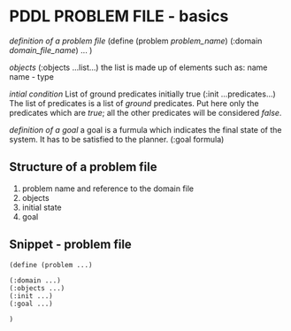 # PDDL PROBLEM FILE - basics

*definition of a problem file*
(define (problem *problem_name*)
	(:domain *domain_file_name*)
	...
)

*objects*
(:objects ...list...)
the list is made up of elements such as:
name
name - type

*intial condition*
List of ground predicates initially true
(:init ...predicates...)
The list of predicates is a list of *ground* predicates. 
Put here only the predicates which are *true*; all the other predicates will be considered *false*.

*definition of a goal*
a goal is a furmula which indicates the final state of the system. It has to be satisfied to the planner.
(:goal formula)


## Structure of a problem file
1.	problem name and reference to the domain file
2.	objects
3.	initial state
4.	goal


## Snippet - problem file
```
(define (problem ...)

(:domain ...)
(:objects ...)
(:init ...)
(:goal ...)

)
```